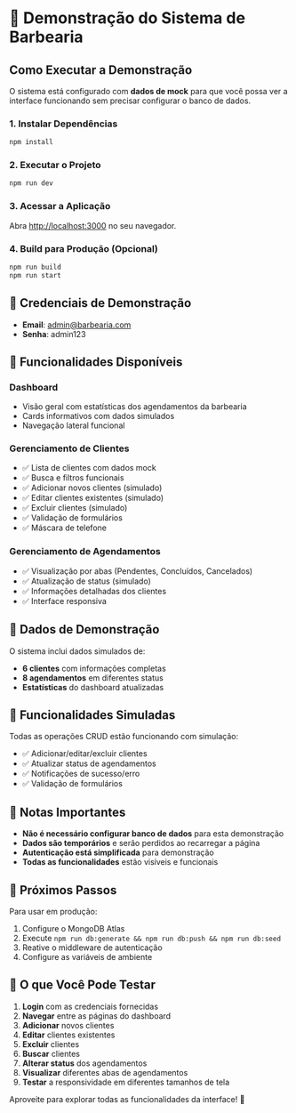 # 🚀 Demonstração do Sistema de Barbearia

## Como Executar a Demonstração

O sistema está configurado com **dados de mock** para que você possa ver a interface funcionando sem precisar configurar o banco de dados.

### 1. Instalar Dependências
```bash
npm install
```

### 2. Executar o Projeto
```bash
npm run dev
```

### 3. Acessar a Aplicação
Abra [http://localhost:3000](http://localhost:3000) no seu navegador.

### 4. Build para Produção (Opcional)
```bash
npm run build
npm run start
```

## 🔐 Credenciais de Demonstração

- **Email**: admin@barbearia.com
- **Senha**: admin123

## 📱 Funcionalidades Disponíveis

### Dashboard
- Visão geral com estatísticas dos agendamentos da barbearia
- Cards informativos com dados simulados
- Navegação lateral funcional

### Gerenciamento de Clientes
- ✅ Lista de clientes com dados mock
- ✅ Busca e filtros funcionais
- ✅ Adicionar novos clientes (simulado)
- ✅ Editar clientes existentes (simulado)
- ✅ Excluir clientes (simulado)
- ✅ Validação de formulários
- ✅ Máscara de telefone

### Gerenciamento de Agendamentos
- ✅ Visualização por abas (Pendentes, Concluídos, Cancelados)
- ✅ Atualização de status (simulado)
- ✅ Informações detalhadas dos clientes
- ✅ Interface responsiva

## 🎨 Dados de Demonstração

O sistema inclui dados simulados de:
- **6 clientes** com informações completas
- **8 agendamentos** em diferentes status
- **Estatísticas** do dashboard atualizadas

## 🔄 Funcionalidades Simuladas

Todas as operações CRUD estão funcionando com simulação:
- ✅ Adicionar/editar/excluir clientes
- ✅ Atualizar status de agendamentos
- ✅ Notificações de sucesso/erro
- ✅ Validação de formulários

## 📝 Notas Importantes

- **Não é necessário configurar banco de dados** para esta demonstração
- **Dados são temporários** e serão perdidos ao recarregar a página
- **Autenticação está simplificada** para demonstração
- **Todas as funcionalidades** estão visíveis e funcionais

## 🚀 Próximos Passos

Para usar em produção:
1. Configure o MongoDB Atlas
2. Execute `npm run db:generate && npm run db:push && npm run db:seed`
3. Reative o middleware de autenticação
4. Configure as variáveis de ambiente

## 🎯 O que Você Pode Testar

1. **Login** com as credenciais fornecidas
2. **Navegar** entre as páginas do dashboard
3. **Adicionar** novos clientes
4. **Editar** clientes existentes
5. **Excluir** clientes
6. **Buscar** clientes
7. **Alterar status** dos agendamentos
8. **Visualizar** diferentes abas de agendamentos
9. **Testar** a responsividade em diferentes tamanhos de tela

Aproveite para explorar todas as funcionalidades da interface! 🎉
